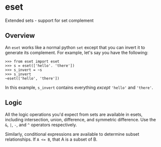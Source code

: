 # eset
Extended sets - support for set complement

## Overview

An `eset` works like a normal python `set` except that you can invert it to generate its
complement.  For example, let's say you have the following:

```
>>> from eset import eset
>>> s = eset(['hello'. 'there'])
>>> s_invert = ~s
>>> s_invert
~eset(['hello', 'there'])
```

In this example, `s_invert` contains everything _except_ `'hello'` and `'there'`.

## Logic

All the logic operations you'd expect from sets are available in esets, including
intersection, union, difference, and symmetric difference.  Use the `&`, `|`, `-`, and `^`
operators respectively.

Similarly, conditional expressions are available to determine subset relationships.
If `A <= B`, that A is a subset of B.
